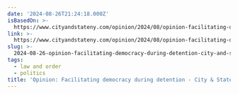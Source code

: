 ```yaml
---
date: '2024-08-26T21:24:18.000Z'
isBasedOn: >-
  https://www.cityandstateny.com/opinion/2024/08/opinion-facilitating-democracy-during-detention/399079/
link: >-
  https://www.cityandstateny.com/opinion/2024/08/opinion-facilitating-democracy-during-detention/399079/
slug: >-
  2024-08-26-opinion-facilitating-democracy-during-detention-city-and-state-new-york
tags:
  - law and order
  - politics
title: 'Opinion: Facilitating democracy during detention - City & State New York'
---
```

 

